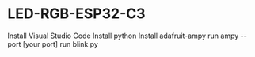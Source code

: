 # LED-RGB-ESP32-C3
Install Visual Studio Code
Install python
Install adafruit-ampy
run ampy --port [your port] run blink.py
